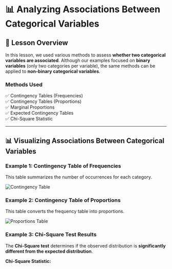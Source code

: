 # 📊 Analyzing Associations Between Categorical Variables

## 📝 Lesson Overview
In this lesson, we used various methods to assess **whether two categorical variables are associated**. Although our examples focused on **binary variables** (only two categories per variable), the same methods can be applied to **non-binary categorical variables**.

### **Methods Used**
✅ Contingency Tables (Frequencies)  
✅ Contingency Tables (Proportions)  
✅ Marginal Proportions  
✅ Expected Contingency Tables  
✅ Chi-Square Statistic  

---

## 📊 Visualizing Associations Between Categorical Variables
### **Example 1: Contingency Table of Frequencies**
This table summarizes the number of occurrences for each category.

![Contingency Table](images/contingency_table.png)

### **Example 2: Contingency Table of Proportions**
This table converts the frequency table into proportions.

![Proportions Table](images/proportions_table.png)

### **Example 3: Chi-Square Test Results**
The **Chi-Square test** determines if the observed distribution is **significantly different from the expected distribution**.

**Chi-Square Statistic:**
